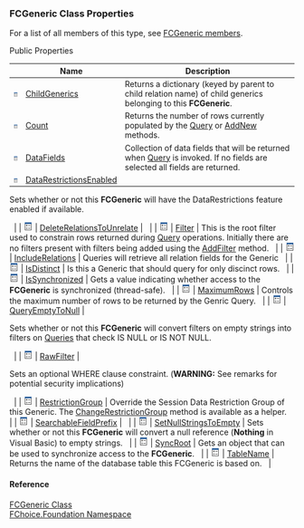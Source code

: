 ﻿### FCGeneric Class Properties

For a list of all members of this type, see [FCGeneric members](fcSDK~FChoice.Foundation.FCGeneric_members.md).

Public Properties

|   | Name | Description |
| --- | --- | --- |
| ![Public Property](dotnetimages/publicProperty.png) | [ChildGenerics](fcSDK~FChoice.Foundation.FCGeneric~ChildGenerics.md) | Returns a dictionary (keyed by parent to child relation name) of child generics belonging to this **FCGeneric**.   |
| ![Public Property](dotnetimages/publicProperty.png) | [Count](fcSDK~FChoice.Foundation.FCGeneric~Count.md) | Returns the number of rows currently populated by the [Query](fcSDK~FChoice.Foundation.FCGeneric~Query.md) or [AddNew](/sdk/fcSDK~FChoice.Foundation.FCGeneric~AddNew.md) methods.   |
| ![Public Property](dotnetimages/publicProperty.png) | [DataFields](fcSDK~FChoice.Foundation.FCGeneric~DataFields.md) | Collection of data fields that will be returned when [Query](fcSDK~FChoice.Foundation.FCGeneric~Query.md) is invoked. If no fields are selected all fields are returned.   |
| ![Public Property](dotnetimages/publicProperty.png) | [DataRestrictionsEnabled](fcSDK~FChoice.Foundation.FCGeneric~DataRestrictionsEnabled.md) | 
Sets whether or not this **FCGeneric** will have the DataRestrictions feature enabled if available.

  |
| ![Public Property](dotnetimages/publicProperty.png) | [DeleteRelationsToUnrelate](fcSDK~FChoice.Foundation.FCGeneric~DeleteRelationsToUnrelate.md) |   |
| ![Public Property](dotnetimages/publicProperty.png) | [Filter](fcSDK~FChoice.Foundation.FCGeneric~Filter.md) | This is the root filter used to constrain rows returned during [Query](fcSDK~FChoice.Foundation.FCGeneric~Query.md) operations. Initially there are no filters present with filters being added using the [AddFilter](fcSDK~FChoice.Foundation.Filters.LogicalFilter~AddFilter.md) method.   |
| ![Public Property](dotnetimages/publicProperty.png) | [IncludeRelations](fcSDK~FChoice.Foundation.FCGeneric~IncludeRelations.md) | Queries will retrieve all relation fields for the Generic   |
| ![Public Property](dotnetimages/publicProperty.png) | [IsDistinct](fcSDK~FChoice.Foundation.FCGeneric~IsDistinct.md) | Is this a Generic that should query for only discinct rows.   |
| ![Public Property](dotnetimages/publicProperty.png) | [IsSynchronized](fcSDK~FChoice.Foundation.FCGeneric~IsSynchronized.md) | Gets a value indicating whether access to the **FCGeneric** is synchronized (thread-safe).   |
| ![Public Property](dotnetimages/publicProperty.png) | [MaximumRows](fcSDK~FChoice.Foundation.FCGeneric~MaximumRows.md) | Controls the maximum number of rows to be returned by the Genric Query.   |
| ![Public Property](dotnetimages/publicProperty.png) | [QueryEmptyToNull](fcSDK~FChoice.Foundation.FCGeneric~QueryEmptyToNull.md) | 

Sets whether or not this **FCGeneric** will convert filters on empty strings into filters on [Queries](fcSDK~FChoice.Foundation.FCGeneric~Query.md) that check IS NULL or IS NOT NULL.

  |
| ![Public Property](dotnetimages/publicProperty.png) | [RawFilter](fcSDK~FChoice.Foundation.FCGeneric~RawFilter.md) | 

Sets an optional WHERE clause constraint. (**WARNING:** See remarks for potential security implications)

  |
| ![Public Property](dotnetimages/publicProperty.png) | [RestrictionGroup](fcSDK~FChoice.Foundation.FCGeneric~RestrictionGroup.md) | Override the Session Data Restriction Group of this Generic. The [ChangeRestrictionGroup](fcSDK~FChoice.Foundation.FCGeneric~ChangeRestrictionGroup.md) method is available as a helper.   |
| ![Public Property](dotnetimages/publicProperty.png) | [SearchableFieldPrefix](fcSDK~FChoice.Foundation.FCGeneric~SearchableFieldPrefix.md) |   |
| ![Public Property](dotnetimages/publicProperty.png) | [SetNullStringsToEmpty](fcSDK~FChoice.Foundation.FCGeneric~SetNullStringsToEmpty.md) | Sets whether or not this **FCGeneric** will convert a null reference (**Nothing** in Visual Basic) to empty strings.   |
| ![Public Property](dotnetimages/publicProperty.png) | [SyncRoot](fcSDK~FChoice.Foundation.FCGeneric~SyncRoot.md) | Gets an object that can be used to synchronize access to the **FCGeneric**.   |
| ![Public Property](dotnetimages/publicProperty.png) | [TableName](fcSDK~FChoice.Foundation.FCGeneric~TableName.md) | Returns the name of the database table this FCGeneric is based on.   |





#### Reference

[FCGeneric Class](fcSDK~FChoice.Foundation.FCGeneric.md)  
[FChoice.Foundation Namespace](fcSDK~FChoice.Foundation_namespace.md)
